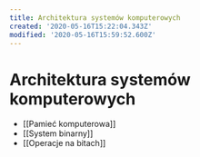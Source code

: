 ```yaml
---
title: Architektura systemów komputerowych
created: '2020-05-16T15:22:04.343Z'
modified: '2020-05-16T15:59:52.600Z'
---
```


# Architektura systemów komputerowych

* [[Pamieć komputerowa]]
* [[System binarny]]
* [[Operacje na bitach]]
